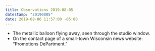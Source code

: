 ```yaml
---
title: Observations 2019-08-05
datestamp: "20190805"
date: 2019-08-06 11:57:00 -05:00
---
```


- The metallic balloon flying away, seen through the studio window.
- On the contact page of a small-town Wisconsin news website: “Promotions DePartment.”
